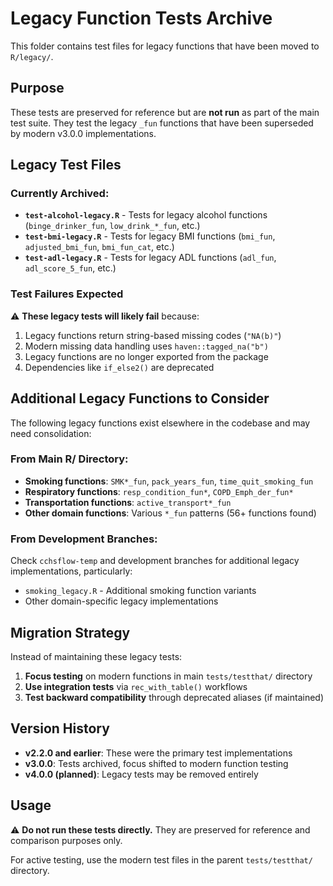 # Legacy Function Tests Archive

This folder contains test files for legacy functions that have been moved to `R/legacy/`.

## Purpose

These tests are preserved for reference but are **not run** as part of the main test suite. They test the legacy `_fun` functions that have been superseded by modern v3.0.0 implementations.

## Legacy Test Files

### Currently Archived:
- **`test-alcohol-legacy.R`** - Tests for legacy alcohol functions (`binge_drinker_fun`, `low_drink_*_fun`, etc.)
- **`test-bmi-legacy.R`** - Tests for legacy BMI functions (`bmi_fun`, `adjusted_bmi_fun`, `bmi_fun_cat`, etc.)
- **`test-adl-legacy.R`** - Tests for legacy ADL functions (`adl_fun`, `adl_score_5_fun`, etc.)

### Test Failures Expected

⚠️ **These legacy tests will likely fail** because:
1. Legacy functions return string-based missing codes (`"NA(b)"`)
2. Modern missing data handling uses `haven::tagged_na("b")`
3. Legacy functions are no longer exported from the package
4. Dependencies like `if_else2()` are deprecated

## Additional Legacy Functions to Consider

The following legacy functions exist elsewhere in the codebase and may need consolidation:

### From Main R/ Directory:
- **Smoking functions**: `SMK*_fun`, `pack_years_fun`, `time_quit_smoking_fun`
- **Respiratory functions**: `resp_condition_fun*`, `COPD_Emph_der_fun*`
- **Transportation functions**: `active_transport*_fun`
- **Other domain functions**: Various `*_fun` patterns (56+ functions found)

### From Development Branches:
Check `cchsflow-temp` and development branches for additional legacy implementations, particularly:
- `smoking_legacy.R` - Additional smoking function variants
- Other domain-specific legacy implementations

## Migration Strategy

Instead of maintaining these legacy tests:
1. **Focus testing** on modern functions in main `tests/testthat/` directory
2. **Use integration tests** via `rec_with_table()` workflows
3. **Test backward compatibility** through deprecated aliases (if maintained)

## Version History

- **v2.2.0 and earlier**: These were the primary test implementations
- **v3.0.0**: Tests archived, focus shifted to modern function testing
- **v4.0.0 (planned)**: Legacy tests may be removed entirely

## Usage

⚠️ **Do not run these tests directly.** They are preserved for reference and comparison purposes only.

For active testing, use the modern test files in the parent `tests/testthat/` directory.